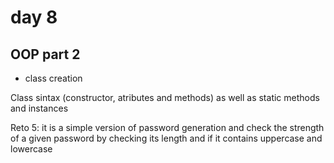 # day 8

## OOP part 2

- class creation

Class sintax (constructor, atributes and methods) as well as static methods and instances

Reto 5: it is a simple version of password generation and check the strength of a given password by checking its length and if it contains uppercase and lowercase
